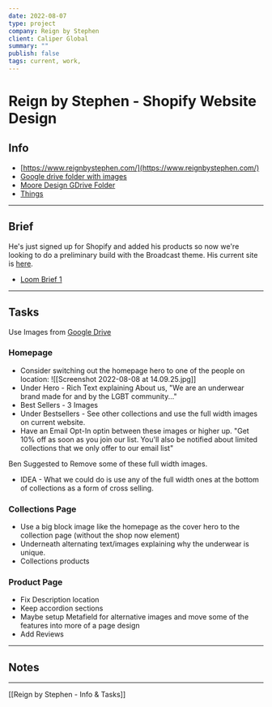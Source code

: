 ```yaml
---
date: 2022-08-07
type: project
company: Reign by Stephen
client: Caliper Global
summary: ""
publish: false
tags: current, work, 
---
```


# Reign by Stephen - Shopify Website Design


## Info
-   [https://www.reignbystephen.com/](https://www.reignbystephen.com/)
-   [Google drive folder with images](https://drive.google.com/drive/folders/111rvIvtHbIRtbhmtgzhuTaNeq8IwMWkw)
-   [Moore Design GDrive Folder](https://drive.google.com/drive/folders/1HY340qL9ZJ3-xg-tf9KrYMtm8zuv46yj?usp=sharing)
-   [Things](things:///show?id=FDpYwaMiK8hXHCboNqceSL)


---

## Brief
He's just signed up for Shopify and added his products so now we're looking to do a preliminary build with the Broadcast theme. His current site is [here](http://reignbystephen.com/). 

-   [Loom Brief 1](https://www.loom.com/share/68c66e5897c244289b16491e81b5636e)


---

## Tasks
Use Images from [Google Drive](https://drive.google.com/drive/folders/1HY340qL9ZJ3-xg-tf9KrYMtm8zuv46yj?usp=sharing)

### Homepage
- Consider switching out the homepage hero to one of the people on location:
  ![[Screenshot 2022-08-08 at 14.09.25.jpg]]
- Under Hero - Rich Text explaining About us, "We are an underwear brand made for and by the LGBT community..."
- Best Sellers - 3 Images
- Under Bestsellers - See other collections and use the full width images on current website.
- Have an Email Opt-In optin between these images or higher up. "Get 10% off as soon as you join our list. You'll also be notified about limited collections that we only offer to our email list"

Ben Suggested to Remove some of these full width images. 
- IDEA - What we could do is use any of the full width ones at the bottom of collections as a form of cross selling.

### Collections Page
- Use a big block image like the homepage as the cover hero to the collection page (without the shop now element) 
- Underneath alternating text/images explaining why the underwear is unique. 
- Collections products

### Product Page
- Fix Description location
- Keep accordion sections
- Maybe setup Metafield for alternative images and move some of the features into more of a page design
- Add Reviews

---

## Notes


---
[[Reign by Stephen - Info & Tasks]]